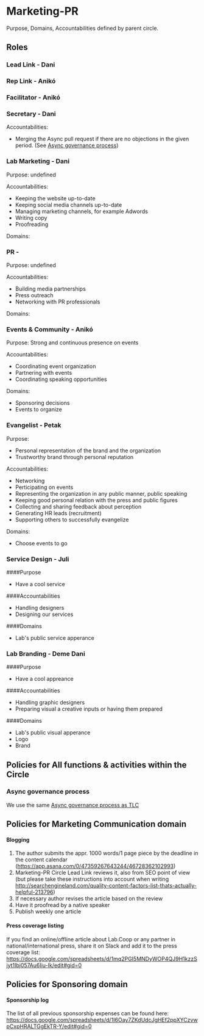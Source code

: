 # Marketing-PR

Purpose, Domains, Accountabilities defined by parent circle.

## Roles

### Lead Link - Dani
### Rep Link - Anikó
### Facilitator - Anikó
### Secretary - Dani
Accountabilities:
 - Merging the Async pull request if there are no objections in the given period. (See [Async governance process](#async-governance-process))

### Lab Marketing - Dani

Purpose: undefined

Accountabilities:
- Keeping the website up-to-date
- Keeping social media channels up-to-date
- Managing marketing channels, for example Adwords
- Writing copy
- Proofreading

Domains:

### PR - 

Purpose: undefined

Accountabilities:
- Building media partnerships
- Press outreach
- Networking with PR professionals

Domains:

### Events & Community - Anikó

Purpose: Strong and continuous presence on events

Accountabilities:
- Coordinating event organization
- Partnering with events
- Coordinating speaking opportunities

Domains:
- Sponsoring decisions
- Events to organize

### Evangelist - Petak

Purpose:
- Personal representation of the brand and the organization
- Trustworthy brand through personal reputation

Accountabilities:
- Networking
- Perticipating on events
- Representing the organization in any public manner, public speaking
- Keeping good personal relation with the press and public figures
- Collecting and sharing feedback about perception
- Generating HR leads (recruitment)
- Supporting others to successfully evangelize

Domains:
- Choose events to go

### Service Design - Juli

####Purpose
- Have a cool service

####Accountabilities
- Handling designers
- Designing our services

####Domains
- Lab's public service apperance

### Lab Branding - Deme Dani

####Purpose
- Have a cool appreance

####Accountabilities
- Handling graphic designers
- Preparing visual a creative inputs or having them prepared 

####Domains
- Lab's public visual apperance
- Logo
- Brand

## Policies for All functions & activities within the Circle

### Async governance process
We use the same [Async governance process as TLC](README.md#policy-async-governance-process-tlc)

## Policies for Marketing Communication domain

#### Blogging
1. The author submits the appr. 1000 words/1 page piece by the deadline in the content calendar (https://app.asana.com/0/47359267643244/46728362102993)
2. Marketing-PR Circle Lead Link reviews it, also from SEO point of view (but please take these instructions into account when writing http://searchengineland.com/quality-content-factors-list-thats-actually-helpful-213796)
3. If necessary author revises the article based on the review
4. Have it proofread by a native speaker
5. Publish weekly one article

#### Press coverage listing
If you find an online/offline article about Lab.Coop or any partner in national/international press, share it on Slack and add it to the press coverage list: https://docs.google.com/spreadsheets/d/1mq2PGI5MNDyWOP4QJ9H1kzzSjyt1Ibj057Au6Iiu-Ik/edit#gid=0

## Policies for Sponsoring domain

#### Sponsorship log
The list of all previous sponsorship expenses can be found here: https://docs.google.com/spreadsheets/d/1I6Oay7ZKdUdcJgHEf2ppXYCzvwpCxpHRALTGgEkTR-Y/edit#gid=0
